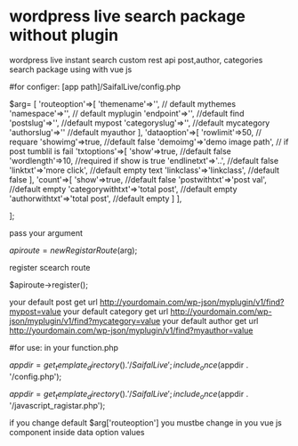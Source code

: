 # wordpress live search package without plugin

wordpress live instant search custom rest api post,author, categories search  package  using with vue js


#for configer:
[app path]/SaifalLive/config.php

$arg= [
'routeoption'=>[
'themename'=>'', // default mythemes
'namespace'=>'', // default myplugin
'endpoint'=>'', //default find
'postslug'=>'', //default mypost
'categoryslug'=>'', //default mycategory
'authorslug'=>''  //default myauthor
],
'dataoption'=>[
'rowlimit'=>50, // requare
'showimg'=>true,  //default false
'demoimg'=>'demo image path', // if post tumblil is fail
'txtoptions'=>[
	'show'=>true, //default false
	'wordlength'=>10,  //required if show is true
	'endlinetxt'=>'..',  //default false
	'linktxt'=>'more click',  //default empty text
	'linkclass'=>'linkclass',   //default false
],
'count'=>[
	'show'=>true,   //default false
	'postwithtxt'=>'post val',    //default empty
	'categorywithtxt'=>'total post',    //default empty
	'authorwithtxt'=>'total post',    //default empty
]
],

];

pass your argument

$apiroute = new RegistarRoute($arg);

register scearch route

$apiroute->register();


 your default post get url
 http://yourdomain.com/wp-json/myplugin/v1/find?mypost=value
 your default category get url
 http://yourdomain.com/wp-json/myplugin/v1/find?mycategory=value
 your default author get url
 http://yourdomain.com/wp-json/myplugin/v1/find?myauthor=value

#for use:
in your function.php

$appdir = get_template_directory().'/SaifalLive';
include_once($appdir . '/config.php'); 

$appdir = get_template_directory().'/SaifalLive';
include_once($appdir . '/javascript_ragistar.php'); 



if you change default $arg['routeoption'] you mustbe change in you vue js component inside  data option values
